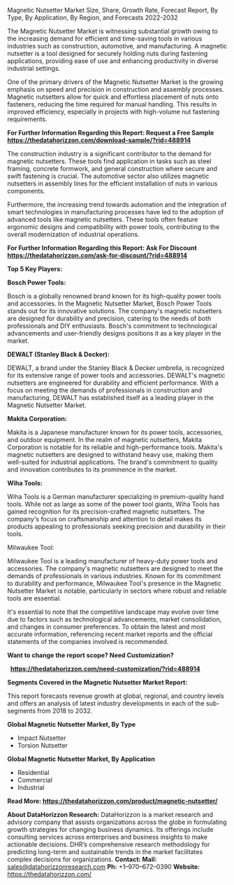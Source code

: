 ﻿Magnetic Nutsetter Market Size, Share, Growth Rate, Forecast Report, By Type, By Application, By Region, and Forecasts 2022-2032

The Magnetic Nutsetter Market is witnessing substantial growth owing to the increasing demand for efficient and time-saving tools in various industries such as construction, automotive, and manufacturing. A magnetic nutsetter is a tool designed for securely holding nuts during fastening applications, providing ease of use and enhancing productivity in diverse industrial settings.

One of the primary drivers of the Magnetic Nutsetter Market is the growing emphasis on speed and precision in construction and assembly processes. Magnetic nutsetters allow for quick and effortless placement of nuts onto fasteners, reducing the time required for manual handling. This results in improved efficiency, especially in projects with high-volume nut fastening requirements.

**For Further Information Regarding this Report: Request a Free Sample <https://thedatahorizzon.com/download-sample/?rid=488914>** 

The construction industry is a significant contributor to the demand for magnetic nutsetters. These tools find application in tasks such as steel framing, concrete formwork, and general construction where secure and swift fastening is crucial. The automotive sector also utilizes magnetic nutsetters in assembly lines for the efficient installation of nuts in various components.

Furthermore, the increasing trend towards automation and the integration of smart technologies in manufacturing processes have led to the adoption of advanced tools like magnetic nutsetters. These tools often feature ergonomic designs and compatibility with power tools, contributing to the overall modernization of industrial operations.

**For Further Information Regarding this Report: Ask For Discount <https://thedatahorizzon.com/ask-for-discount/?rid=488914>** 

**Top 5 Key Players:**

**Bosch Power Tools:**

Bosch is a globally renowned brand known for its high-quality power tools and accessories. In the Magnetic Nutsetter Market, Bosch Power Tools stands out for its innovative solutions. The company's magnetic nutsetters are designed for durability and precision, catering to the needs of both professionals and DIY enthusiasts. Bosch's commitment to technological advancements and user-friendly designs positions it as a key player in the market.

**DEWALT (Stanley Black & Decker):**

DEWALT, a brand under the Stanley Black & Decker umbrella, is recognized for its extensive range of power tools and accessories. DEWALT's magnetic nutsetters are engineered for durability and efficient performance. With a focus on meeting the demands of professionals in construction and manufacturing, DEWALT has established itself as a leading player in the Magnetic Nutsetter Market.

**Makita Corporation:**

Makita is a Japanese manufacturer known for its power tools, accessories, and outdoor equipment. In the realm of magnetic nutsetters, Makita Corporation is notable for its reliable and high-performance tools. Makita's magnetic nutsetters are designed to withstand heavy use, making them well-suited for industrial applications. The brand's commitment to quality and innovation contributes to its prominence in the market.

**Wiha Tools:**

Wiha Tools is a German manufacturer specializing in premium-quality hand tools. While not as large as some of the power tool giants, Wiha Tools has gained recognition for its precision-crafted magnetic nutsetters. The company's focus on craftsmanship and attention to detail makes its products appealing to professionals seeking precision and durability in their tools.

Milwaukee Tool:

Milwaukee Tool is a leading manufacturer of heavy-duty power tools and accessories. The company's magnetic nutsetters are designed to meet the demands of professionals in various industries. Known for its commitment to durability and performance, Milwaukee Tool's presence in the Magnetic Nutsetter Market is notable, particularly in sectors where robust and reliable tools are essential.

It's essential to note that the competitive landscape may evolve over time due to factors such as technological advancements, market consolidation, and changes in consumer preferences. To obtain the latest and most accurate information, referencing recent market reports and the official statements of the companies involved is recommended.

**Want to change the report scope? Need Customization?**

` `**<https://thedatahorizzon.com/need-customization/?rid=488914>** 

**Segments Covered in the Magnetic Nutsetter Market Report:**

This report forecasts revenue growth at global, regional, and country levels and offers an analysis of latest industry developments in each of the sub-segments from 2018 to 2032.

**Global Magnetic Nutsetter Market, By Type**

- Impact Nutsetter
- Torsion Nutsetter

**Global Magnetic Nutsetter Market, By Application**

- Residential
- Commercial
- Industrial

**Read More: <https://thedatahorizzon.com/product/magnetic-nutsetter/>** 

**About DataHorizzon Research:**DataHorizzon is a market research and advisory company that assists organizations across the globe in formulating growth strategies for changing business dynamics. Its offerings include consulting services across enterprises and business insights to make actionable decisions. DHR’s comprehensive research methodology for predicting long-term and sustainable trends in the market facilitates complex decisions for organizations.**Contact:Mail:** sales@datahorizzonresearch.com**Ph:** +1–970–672–0390**Website:** https://thedatahorizzon.com/


